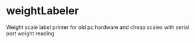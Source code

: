 # weightLabeler
Weight scale label printer for old pc hardware and cheap scales with serial port weight reading
